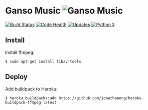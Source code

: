 # Ganso Music ![Ganso Music](https://raw.githubusercontent.com/Lrcezimbra/gansomusic/master/gansomusic/static/icons/favicon-96x96.png)
[![Build Status](https://travis-ci.org/Lrcezimbra/ganso-music.svg?branch=master)](https://travis-ci.org/Lrcezimbra/ganso-music)
[![Code Health](https://landscape.io/github/Lrcezimbra/ganso-music/master/landscape.svg?style=flat)](https://landscape.io/github/Lrcezimbra/ganso-music/master)
[![Updates](https://pyup.io/repos/github/Lrcezimbra/ganso-music/shield.svg)](https://pyup.io/repos/github/Lrcezimbra/ganso-music/)
[![Python 3](https://pyup.io/repos/github/Lrcezimbra/ganso-music/python-3-shield.svg)](https://pyup.io/repos/github/Lrcezimbra/ganso-music/)

## Install
Install ffmpeg: 
```
$ sudo apt-get install libav-tools
```

## Deploy 
Add buildpack to Heroku: 
```
$ heroku buildpacks:add https://github.com/jonathanong/heroku-buildpack-ffmpeg-latest
